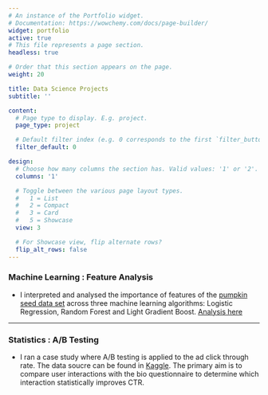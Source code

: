 ```yaml
---
# An instance of the Portfolio widget.
# Documentation: https://wowchemy.com/docs/page-builder/
widget: portfolio
active: true
# This file represents a page section.
headless: true

# Order that this section appears on the page.
weight: 20

title: Data Science Projects
subtitle: ''

content:
  # Page type to display. E.g. project.
  page_type: project

  # Default filter index (e.g. 0 corresponds to the first `filter_button` instance below).
  filter_default: 0

design:
  # Choose how many columns the section has. Valid values: '1' or '2'.
  columns: '1'

  # Toggle between the various page layout types.
  #   1 = List
  #   2 = Compact
  #   3 = Card
  #   5 = Showcase
  view: 3

  # For Showcase view, flip alternate rows?
  flip_alt_rows: false
---
```





### Machine Learning : Feature Analysis

- I interpreted and analysed the importance of features of the [pumpkin seed data set](https://www.kaggle.com/mkoklu42/pumpkin-seeds-dataset?select=Pumpkin_Seeds_Dataset.xlsx) across three machine learning algorithms: Logistic Regression,
Random Forest and Light Gradient Boost. [Analysis here](https://github.com/thayeylolu/Feature-Analysis/blob/main/feature%20analysis.ipynb)
---
### Statistics : A/B Testing
- I ran a case study where A/B testing is applied to the ad click through rate. The data soucre can be found in [Kaggle](https://www.kaggle.com/datasets/osuolaleemmanuel/ad-ab-testing). The primary aim is to compare user interactions with the bio questionnaire to determine which interaction statistically improves CTR.






